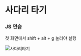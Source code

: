 # 사다리 타기
### JS 연습

첫 화면에서 shift + alt + g 눌러야 실행

![사다리타기](https://user-images.githubusercontent.com/89256060/175825185-83c58cc6-c9ee-401a-8432-65b920ca9a23.gif)
